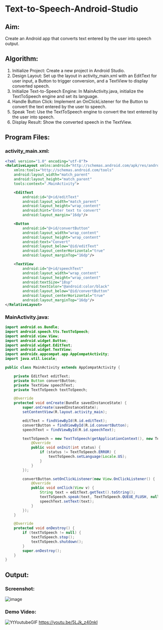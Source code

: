 # Text-to-Speech-Android-Studio

## Aim:
Create an Android app that converts text entered by the user into speech output.

## Algorithm:

1. Initialize Project: Create a new project in Android Studio.
2. Design Layout: Set up the layout in activity_main.xml with an EditText for user input, a Button to trigger conversion, and a TextView to display converted speech.
3. Initialize Text-to-Speech Engine: In MainActivity.java, initialize the TextToSpeech engine and set its language.
4. Handle Button Click: Implement an OnClickListener for the Button to convert the text entered by the user to speech.
5. Speak Text: Use the TextToSpeech engine to convert the text entered by the user into speech.
6. Display Result: Show the converted speech in the TextView.

## Program Files:
### activity_main.xml:
```xml
<?xml version="1.0" encoding="utf-8"?>
<RelativeLayout xmlns:android="http://schemas.android.com/apk/res/android"
    xmlns:tools="http://schemas.android.com/tools"
    android:layout_width="match_parent"
    android:layout_height="match_parent"
    tools:context=".MainActivity">

    <EditText
        android:id="@+id/editText"
        android:layout_width="match_parent"
        android:layout_height="wrap_content"
        android:hint="Enter text to convert"
        android:layout_margin="16dp"/>

    <Button
        android:id="@+id/convertButton"
        android:layout_width="wrap_content"
        android:layout_height="wrap_content"
        android:text="Convert"
        android:layout_below="@id/editText"
        android:layout_centerHorizontal="true"
        android:layout_marginTop="16dp"/>

    <TextView
        android:id="@+id/speechText"
        android:layout_width="wrap_content"
        android:layout_height="wrap_content"
        android:textSize="18sp"
        android:textColor="@android:color/black"
        android:layout_below="@id/convertButton"
        android:layout_centerHorizontal="true"
        android:layout_marginTop="16dp"/>
</RelativeLayout>
```
### MainActivity.java:
```java
import android.os.Bundle;
import android.speech.tts.TextToSpeech;
import android.view.View;
import android.widget.Button;
import android.widget.EditText;
import android.widget.TextView;
import androidx.appcompat.app.AppCompatActivity;
import java.util.Locale;

public class MainActivity extends AppCompatActivity {

    private EditText editText;
    private Button convertButton;
    private TextView speechText;
    private TextToSpeech textToSpeech;

    @Override
    protected void onCreate(Bundle savedInstanceState) {
        super.onCreate(savedInstanceState);
        setContentView(R.layout.activity_main);

        editText = findViewById(R.id.editText);
        convertButton = findViewById(R.id.convertButton);
        speechText = findViewById(R.id.speechText);

        textToSpeech = new TextToSpeech(getApplicationContext(), new TextToSpeech.OnInitListener() {
            @Override
            public void onInit(int status) {
                if (status != TextToSpeech.ERROR) {
                    textToSpeech.setLanguage(Locale.US);
                }
            }
        });

        convertButton.setOnClickListener(new View.OnClickListener() {
            @Override
            public void onClick(View v) {
                String text = editText.getText().toString();
                textToSpeech.speak(text, TextToSpeech.QUEUE_FLUSH, null);
                speechText.setText(text);
            }
        });
    }

    @Override
    protected void onDestroy() {
        if (textToSpeech != null) {
            textToSpeech.stop();
            textToSpeech.shutdown();
        }
        super.onDestroy();
    }
}
```

## Output:
### Screenshot:
![image](https://github.com/BalaSathiesh/Text-to-Speech-Android-Studio/assets/128462891/557e1142-7ddb-4a5e-a9a0-1982a46ea53d)
### Demo Video:
![YtYoutubeGIF](https://github.com/BalaSathiesh/Text-to-Speech-Android-Studio/assets/128462891/b416b36c-98a0-4bfd-9d15-afa163bcc6d0)
https://youtu.be/5LJk_z40nkI
